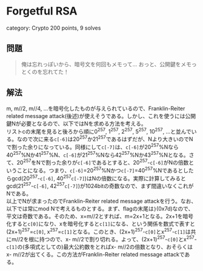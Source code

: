 # Forgetful RSA
category: Crypto
200 points, 9 solves

## 問題
> 俺は忘れっぽいから、暗号文を何回もメモって… おっと、公開鍵をメモっとくのを忘れてた！

## 解法
m, m//2, m//4, …を暗号化したものが与えられているので、Franklin-Reiter related message attack(後述)が使えそうである。しかし、これを使うには公開鍵Nが必要となるので、以下ではNを求める方法を考える。  
リストcの末尾を見ると後ろから順に0<sup>257</sup>, 1<sup>257</sup>, 2<sup>257</sup>, 5<sup>257</sup>, 10<sup>257</sup>, …と並んでいる。なので次に来る`c[-6]`は20<sup>257</sup>か21<sup>257</sup>であるはずだが、Nより大きいのでNで割った余りになっている。同様にして`c[-7]`は、`c[-6]`が20<sup>257</sup>%Nなら40<sup>257</sup>%Nか41<sup>257</sup>%N、`c[-6]`が21<sup>257</sup>%Nなら42<sup>257</sup>%Nか43<sup>257</sup>%Nとなる。さて、20<sup>257</sup>をNで割った余りが`c[-6]`であるとすると、20<sup>257</sup>-`c[-6]`がNの倍数ということになる。つまり、`c[-6]`=20<sup>257</sup>%Nかつ`c[-7]`=40<sup>257</sup>%Nであるとしたらgcd(20<sup>257</sup>-`c[-6]`, 40<sup>257</sup>`c[-7]`)はNの倍数になる。実際に計算してみるとgcd(21<sup>257</sup>-`c[-6]`, 42<sup>257</sup>`c[-7]`)が1024bitの奇数なので、まず間違いなくこれがNである。  
以上でNが求まったのでFranklin-Reiter related message attackを行う。なお、以下では常にmod Nで考えるものとする。まず、flagの末尾は`}`(0x7d)なので、平文は奇数である。そのため、x=m//2とすれば、m=2x+1となる。2x+1を暗号化すると`c[0]`になり、xを暗号化すると`c[1]`になる、という関係を数式で表すと(2x+1)<sup>257</sup>=`c[0]`, x<sup>257</sup>=`c[1]`となる。このとき、(2x+1)<sup>257</sup>-`c[0]`とx<sup>257</sup>-`c[1]`は共にm//2を根に持つので、x- m//2で割り切れる。よって、(2x+1)<sup>257</sup>-`c[0]`とx<sup>257</sup>-`c[1]`の(多項式としての)最大公約数をとればx- m//2の倍数となり、おそらくはx- m//2が出てくる。この方法がFranklin-Reiter related message attackである。
